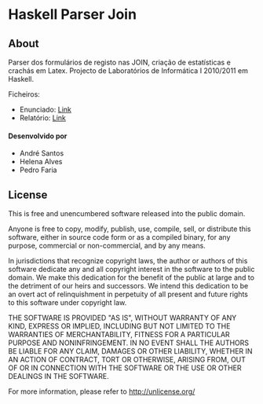 Haskell Parser Join
===================

## About

Parser dos formulários de registo nas JOIN, criação de estatísticas e crachás em Latex. Projecto de Laboratórios de Informática I 2010/2011 em Haskell.

Ficheiros:

* Enunciado: [Link](http://wiki.di.uminho.pt/twiki/bin/view/Education/LI11011/Projecto)
* Relatório: [Link](https://dl.dropboxusercontent.com/u/13351850/Github/Relatorios/PL6_G1_Relatorio.pdf) 

#### Desenvolvido por

* André Santos
* Helena Alves
* Pedro Faria

## License

This is free and unencumbered software released into the public domain.

Anyone is free to copy, modify, publish, use, compile, sell, or distribute this software, either in source code form or as a compiled binary, for any purpose, commercial or non-commercial, and by any means.

In jurisdictions that recognize copyright laws, the author or authors of this software dedicate any and all copyright interest in the software to the public domain. We make this dedication for the benefit of the public at large and to the detriment of our heirs and successors. We intend this dedication to be an overt act of relinquishment in perpetuity of all present and future rights to this software under copyright law.

THE SOFTWARE IS PROVIDED "AS IS", WITHOUT WARRANTY OF ANY KIND, EXPRESS OR IMPLIED, INCLUDING BUT NOT LIMITED TO THE WARRANTIES OF MERCHANTABILITY, FITNESS FOR A PARTICULAR PURPOSE AND NONINFRINGEMENT. IN NO EVENT SHALL THE AUTHORS BE LIABLE FOR ANY CLAIM, DAMAGES OR OTHER LIABILITY, WHETHER IN AN ACTION OF CONTRACT, TORT OR OTHERWISE, ARISING FROM, OUT OF OR IN CONNECTION WITH THE SOFTWARE OR THE USE OR OTHER DEALINGS IN THE SOFTWARE.

For more information, please refer to http://unlicense.org/